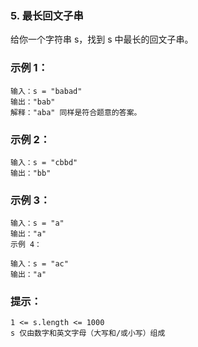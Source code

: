 ### 5. 最长回文子串
给你一个字符串 s，找到 s 中最长的回文子串。

 

### 示例 1：
```
输入：s = "babad"
输出："bab"
解释："aba" 同样是符合题意的答案。
```

### 示例 2：
```
输入：s = "cbbd"
输出："bb"
```

### 示例 3：
```
输入：s = "a"
输出："a"
示例 4：

输入：s = "ac"
输出："a"
 ```

### 提示：
```
1 <= s.length <= 1000
s 仅由数字和英文字母（大写和/或小写）组成
```
